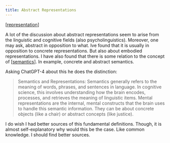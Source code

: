 ```yaml
---
title: Abstract Representations
---
```


[[representation]]

A lot of the discussion about abstract representations seem to arise from the linguistic and cognitive fields (also psycholinguistics). Moreover, one may ask, abstract in opposition to what. Ive found that it is usually in opposition to concrete representations. But also about embodied representations. I have also found that there is some relation to the concept of [[semantics]]. In example, concrete and abstract semantics.

Asking ChatGPT-4 about this he does the distinction:

>Semantics and Representations: Semantics generally refers to the meaning of words, phrases, and sentences in language. In cognitive science, this involves understanding how the brain encodes, processes, and retrieves the meaning of linguistic items. Mental representations are the internal, mental constructs that the brain uses to handle this semantic information. They can be about concrete objects (like a chair) or abstract concepts (like justice).

I do wish I had better sources of this fundamental definitions. Though, it is almost self-explanatory why would this be the case. Like common knowledge. I should find better sources.





[//begin]: # "Autogenerated link references for markdown compatibility"
[representation]: ./../bubbles/representation "representation"
[semantics]: ./../bubbles/stub "semantics"
[//end]: # "Autogenerated link references"